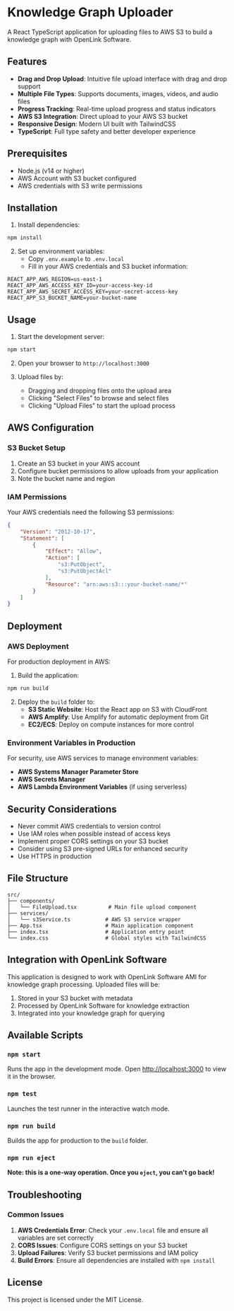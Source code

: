 # Knowledge Graph Uploader

A React TypeScript application for uploading files to AWS S3 to build a knowledge graph with OpenLink Software.

## Features

- **Drag and Drop Upload**: Intuitive file upload interface with drag and drop support
- **Multiple File Types**: Supports documents, images, videos, and audio files
- **Progress Tracking**: Real-time upload progress and status indicators
- **AWS S3 Integration**: Direct upload to your AWS S3 bucket
- **Responsive Design**: Modern UI built with TailwindCSS
- **TypeScript**: Full type safety and better developer experience

## Prerequisites

- Node.js (v14 or higher)
- AWS Account with S3 bucket configured
- AWS credentials with S3 write permissions

## Installation

1. Install dependencies:
```bash
npm install
```

2. Set up environment variables:
   - Copy `.env.example` to `.env.local`
   - Fill in your AWS credentials and S3 bucket information:

```env
REACT_APP_AWS_REGION=us-east-1
REACT_APP_AWS_ACCESS_KEY_ID=your-access-key-id
REACT_APP_AWS_SECRET_ACCESS_KEY=your-secret-access-key
REACT_APP_S3_BUCKET_NAME=your-bucket-name
```

## Usage

1. Start the development server:
```bash
npm start
```

2. Open your browser to `http://localhost:3000`

3. Upload files by:
   - Dragging and dropping files onto the upload area
   - Clicking "Select Files" to browse and select files
   - Clicking "Upload Files" to start the upload process

## AWS Configuration

### S3 Bucket Setup
1. Create an S3 bucket in your AWS account
2. Configure bucket permissions to allow uploads from your application
3. Note the bucket name and region

### IAM Permissions
Your AWS credentials need the following S3 permissions:
```json
{
    "Version": "2012-10-17",
    "Statement": [
        {
            "Effect": "Allow",
            "Action": [
                "s3:PutObject",
                "s3:PutObjectAcl"
            ],
            "Resource": "arn:aws:s3:::your-bucket-name/*"
        }
    ]
}
```

## Deployment

### AWS Deployment
For production deployment in AWS:

1. Build the application:
```bash
npm run build
```

2. Deploy the `build` folder to:
   - **S3 Static Website**: Host the React app on S3 with CloudFront
   - **AWS Amplify**: Use Amplify for automatic deployment from Git
   - **EC2/ECS**: Deploy on compute instances for more control

### Environment Variables in Production
For security, use AWS services to manage environment variables:
- **AWS Systems Manager Parameter Store**
- **AWS Secrets Manager**
- **AWS Lambda Environment Variables** (if using serverless)

## Security Considerations

- Never commit AWS credentials to version control
- Use IAM roles when possible instead of access keys
- Implement proper CORS settings on your S3 bucket
- Consider using S3 pre-signed URLs for enhanced security
- Use HTTPS in production

## File Structure

```
src/
├── components/
│   └── FileUpload.tsx          # Main file upload component
├── services/
│   └── s3Service.ts           # AWS S3 service wrapper
├── App.tsx                    # Main application component
├── index.tsx                  # Application entry point
└── index.css                  # Global styles with TailwindCSS
```

## Integration with OpenLink Software

This application is designed to work with OpenLink Software AMI for knowledge graph processing. Uploaded files will be:

1. Stored in your S3 bucket with metadata
2. Processed by OpenLink Software for knowledge extraction
3. Integrated into your knowledge graph for querying

## Available Scripts

### `npm start`
Runs the app in the development mode. Open [http://localhost:3000](http://localhost:3000) to view it in the browser.

### `npm test`
Launches the test runner in the interactive watch mode.

### `npm run build`
Builds the app for production to the `build` folder.

### `npm run eject`
**Note: this is a one-way operation. Once you `eject`, you can't go back!**

## Troubleshooting

### Common Issues

1. **AWS Credentials Error**: Check your `.env.local` file and ensure all variables are set correctly
2. **CORS Issues**: Configure CORS settings on your S3 bucket
3. **Upload Failures**: Verify S3 bucket permissions and IAM policy
4. **Build Errors**: Ensure all dependencies are installed with `npm install`

## License

This project is licensed under the MIT License.
